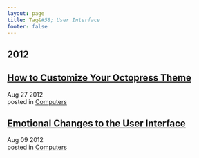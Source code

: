 ```yaml
---
layout: page
title: Tag&#58; User Interface
footer: false
---
```


<div id="blog-archives" class="category">
<h2>2012</h2>

<article>
<h1><a href="/2012/08/27/how-to-customize-octopress-theme/index.html">How to Customize Your Octopress Theme</a></h1>
<time datetime="2012-08-27T00:00:00-06:00" pubdate><span class='month'>Aug</span> <span class='day'>27</span> <span class='year'>2012</span></time>
<footer>
<span class="categories">posted in 
<a href='/categories/computers/'>Computers</a></span>
</footer>
</article>

<article>
<h1><a href="/2012/08/09/emotional-changes-to-ui/index.html">Emotional Changes to the User Interface</a></h1>
<time datetime="2012-08-09T00:00:00-06:00" pubdate><span class='month'>Aug</span> <span class='day'>09</span> <span class='year'>2012</span></time>
<footer>
<span class="categories">posted in 
<a href='/categories/computers/'>Computers</a></span>
</footer>
</article>
</div>
